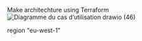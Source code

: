 Make architechture using Terraform 
![Diagramme du cas d’utilisation drawio (46)](https://github.com/BenHelal/vpc-ec2/assets/114242095/6bf4ddec-adde-4b9d-b401-821305cb3a22)

region "eu-west-1"
